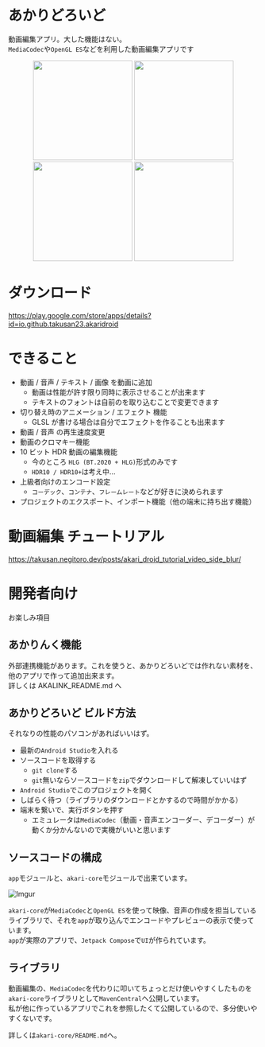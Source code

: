 # あかりどろいど
動画編集アプリ。大した機能はない。  
`MediaCodec`や`OpenGL ES`などを利用した動画編集アプリです

<p align="center">
<img width="200" src="https://imgur.com/HbHsgpE.jpg">
<img width="200" src="https://imgur.com/1LTvNu2.jpg">
<img width="200" src="https://imgur.com/tGLrTW9.jpg">
<img width="200" src="https://imgur.com/5xnemwZ.jpg">
</p>

# ダウンロード
https://play.google.com/store/apps/details?id=io.github.takusan23.akaridroid

# できること

- 動画 / 音声 / テキスト / 画像 を動画に追加
  - 動画は性能が許す限り同時に表示させることが出来ます
  - テキストのフォントは自前のを取り込むことで変更できます
- 切り替え時のアニメーション / エフェクト 機能
  - GLSL が書ける場合は自分でエフェクトを作ることも出来ます
- 動画 / 音声 の再生速度変更
- 動画のクロマキー機能
- 10 ビット HDR 動画の編集機能
  - 今のところ `HLG (BT.2020 + HLG)`形式のみです
  - `HDR10 / HDR10+`は考え中...
- 上級者向けのエンコード設定
  - `コーデック`、`コンテナ`、`フレームレート`などが好きに決められます
- プロジェクトのエクスポート、インポート機能（他の端末に持ち出す機能）

# 動画編集 チュートリアル

https://takusan.negitoro.dev/posts/akari_droid_tutorial_video_side_blur/

# 開発者向け
お楽しみ項目

## あかりんく機能
外部連携機能があります。これを使うと、あかりどろいどでは作れない素材を、他のアプリで作って追加出来ます。  
詳しくは AKALINK_README.md へ

## あかりどろいど ビルド方法
それなりの性能のパソコンがあればいいはず。

- 最新の`Android Studio`を入れる
- ソースコードを取得する
  - `git clone`する
  - `git`無いならソースコードを`zip`でダウンロードして解凍していいはず
- `Android Studio`でこのプロジェクトを開く
- しばらく待つ（ライブラリのダウンロードとかするので時間がかかる）
- 端末を繋いで、実行ボタンを押す
  - エミュレータは`MediaCodec`（動画・音声エンコーダー、デコーダー）が動くか分かんないので実機がいいと思います

## ソースコードの構成
`app`モジュールと、`akari-core`モジュールで出来ています。  

![Imgur](https://i.imgur.com/3hplNnZ.png)

`akari-core`が`MediaCodec`と`OpenGL ES`を使って映像、音声の作成を担当しているライブラリで、それを`app`が取り込んでエンコードやプレビューの表示で使っています。  
`app`が実際のアプリで、`Jetpack Compose`で`UI`が作られています。

## ライブラリ
動画編集の、`MediaCodec`を代わりに叩いてちょっとだけ使いやすくしたものを`akari-core`ライブラリとして`MavenCentral`へ公開しています。  
私が他に作っているアプリでこれを参照したくて公開しているので、多分使いやすくないです。

詳しくは`akari-core/README.md`へ。